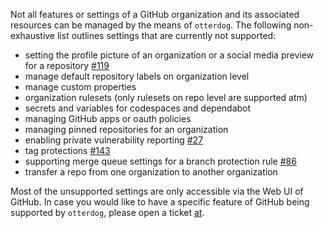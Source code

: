 Not all features or settings of a GitHub organization and its associated resources can be managed 
by the means of `otterdog`. The following non-exhaustive list outlines settings that are currently not supported:

- setting the profile picture of an organization or a social media preview for a repository [#119](https://gitlab.eclipse.org/eclipsefdn/security/otterdog/-/issues/119)
- manage default repository labels on organization level
- manage custom properties
- organization rulesets (only rulesets on repo level are supported atm)
- secrets and variables for codespaces and dependabot
- managing GitHub apps or oauth policies
- managing pinned repositories for an organization
- enabling private vulnerability reporting [#27](https://gitlab.eclipse.org/eclipsefdn/security/otterdog/-/issues/27)
- tag protections [#143](https://gitlab.eclipse.org/eclipsefdn/security/otterdog/-/issues/143)
- supporting merge queue settings for a branch protection rule [#86](https://gitlab.eclipse.org/eclipsefdn/security/otterdog/-/issues/86)
- transfer a repo from one organization to another organization

Most of the unsupported settings are only accessible via the Web UI of GitHub. 
In case you would like to have a specific feature of GitHub being supported by `otterdog`,
please open a ticket [at](https://gitlab.eclipse.org/eclipsefdn/security/otterdog/-/issues/new).
